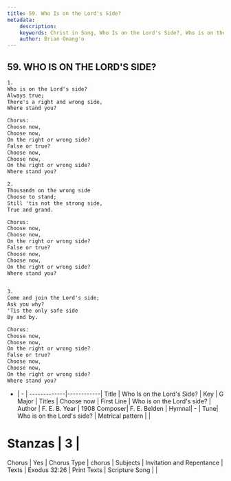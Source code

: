 ```yaml
---
title: 59. Who Is on the Lord's Side?
metadata:
    description: 
    keywords: Christ in Song, Who Is on the Lord's Side?, Who is on the Lord&#039;s side?, Choose now
    author: Brian Onang'o
---
```



## 59. WHO IS ON THE LORD'S SIDE?

```txt
1.
Who is on the Lord's side?
Always true;
There's a right and wrong side,
Where stand you?

Chorus:
Choose now, 
Choose now,
On the right or wrong side?
False or true?
Choose now,
Choose now,
On the right or wrong side?
Where stand you?

2.
Thousands on the wrong side
Choose to stand;
Still 'tis not the strong side,
True and grand. 

Chorus:
Choose now, 
Choose now,
On the right or wrong side?
False or true?
Choose now,
Choose now,
On the right or wrong side?
Where stand you?


3.
Come and join the Lord's side;
Ask you why?
'Tis the only safe side 
By and by. 

Chorus:
Choose now, 
Choose now,
On the right or wrong side?
False or true?
Choose now,
Choose now,
On the right or wrong side?
Where stand you?

```

- |   -  |
-------------|------------|
Title | Who Is on the Lord's Side? |
Key | G Major |
Titles | Choose now |
First Line | Who is on the Lord&#039;s side? |
Author | F. E. B.
Year | 1908
Composer| F. E. Belden |
Hymnal|  - |
Tune| Who is on the Lord&#039;s side? |
Metrical pattern | |
# Stanzas | 3 |
Chorus | Yes |
Chorus Type | chorus |
Subjects | Invitation and Repentance |
Texts | Exodus 32:26 |
Print Texts | 
Scripture Song |  |
  
